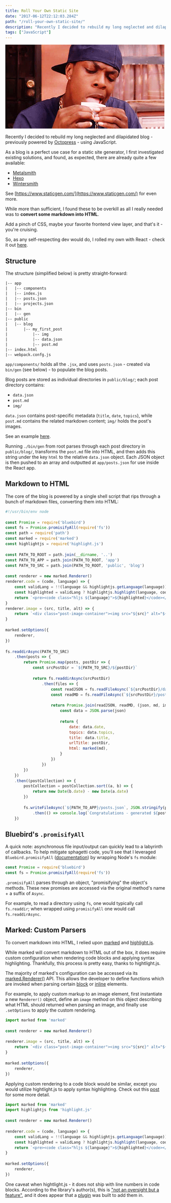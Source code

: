 ```yaml
---
title: Roll Your Own Static Site
date: "2017-06-12T22:12:03.284Z"
path: "/roll-your-own-static-site/"
description: "Recently I decided to rebuild my long neglected and dilapidated blog - previously powered by Octopress - using JavaScript."
tags: ["JavaScript"]
---
```


![rolling on friday](./rolling.gif)

Recently I decided to rebuild my long neglected and dilapidated blog - previously powered by [Octopress](http://octopress.org/) - using JavaScript.

As a blog is a perfect use case for a static site generator, I first investigated existing solutions, and found, as expected, there are already quite a few available:

- [Metalsmith](http://www.metalsmith.io/)
- [Hexo](https://hexo.io/)
- [Wintersmith](http://wintersmith.io/)

See [https://www.staticgen.com/](https://www.staticgen.com/) for even more.

While more than sufficient, I found these to be overkill as all I really needed was to __convert some markdown into HTML__.

Add a pinch of CSS, maybe your favorite frontend view layer, and that's it - you're cruising.

So, as any self-respecting dev would do, I rolled my own with React - check it out [here](https://github.com/cheshireoctopus/cheshireoctopus.github.io).

## Structure

The structure (simplified below) is pretty straight-forward:

```
|-- app
|	|-- components
|	|-- index.js
|	|-- posts.json
|	|-- projects.json
|-- bin
|	|-- gen
|-- public
|	|-- blog
|		|-- my_first_post
|			|-- img
|			|-- data.json
|			|-- post.md
|-- index.html
|-- webpack.confg.js
```

`app/components/` holds all the `.jsx`, and uses `posts.json` - created via `bin/gen` (see below) - to populate the blog posts.

Blog posts are stored as individual directories in `public/blog/`; each post directory contains:

- `data.json`
- `post.md`
- `img/`

`data.json` contains post-specific metadata (`title`, `date`, `topics`), while `post.md` contains the related markdown content; `img/` holds the post's images.

See an example [here](https://github.com/cheshireoctopus/cheshireoctopus.github.io/tree/master/public/blog/twilio_on_rails_sms_basics).

Running `./bin/gen` from root parses through each post directory in `public/blog/`, transforms the `post.md` file into HTML, and then adds this string under the key `html` to the relative `data.json` object. Each JSON object is then pushed to an array and outputted at `app/posts.json` for use inside the React app.

## Markdown to HTML

The core of the blog is powered by a single shell script that rips through a bunch of markdown files, converting them into HTML:

```javascript
#!/usr/bin/env node

const Promise = require('bluebird')
const fs = Promise.promisifyAll(require('fs'))
const path = require('path')
const marked = require('marked')
const highlightjs = require('highlight.js')

const PATH_TO_ROOT = path.join(__dirname, '..')
const PATH_TO_APP = path.join(PATH_TO_ROOT, 'app')
const PATH_TO_SRC = path.join(PATH_TO_ROOT, 'public', 'blog')

const renderer = new marked.Renderer()
renderer.code = (code, language) => {
	const validLang = !!(language && highlightjs.getLanguage(language))
	const highlighted = validLang ? highlightjs.highlight(language, code).value : code
	return `<pre><code class="hljs ${language}">${highlighted}</code></pre>`
}
renderer.image = (src, title, alt) => {
	return `<div class="post-image-container"><img src="${src}" alt="${alt}"/></div>`
}

marked.setOptions({
	renderer,
})

fs.readdirAsync(PATH_TO_SRC)
	.then(posts => {
		return Promise.map(posts, postDir => {
			const srcPostDir = `${PATH_TO_SRC}/${postDir}`

			return fs.readdirAsync(srcPostDir)
				.then(files => {
					const readJSON = fs.readFileAsync(`${srcPostDir}/data.json`, 'utf8')
					const readMD = fs.readFileAsync(`${srcPostDir}/post.md`, 'utf8')

					return Promise.join(readJSON, readMD, (json, md, imgs) => {
						const data = JSON.parse(json)

						return {
							date: data.date,
							topics: data.topics,
							title: data.title,
							urlTitle: postDir,
							html: marked(md),
						}
					})
				})
		})
	})
	.then((postCollection) => {
		postCollection = postCollection.sort((a, b) => {
			return new Date(b.date) - new Date(a.date)
		})

		fs.writeFileAsync(`${PATH_TO_APP}/posts.json`, JSON.stringify(postCollection))
			.then(() => console.log(`Congratulations - generated ${postCollection.length} posts.`))
	})
```

## Bluebird's `.promisifyAll`

A quick note: asynchronous file input/output can quickly lead to a labyrinth of callbacks. To help mitigate sphagetti code, you'll see that I leveraged `Bluebird.promisifyAll` ([documentation](http://bluebirdjs.com/docs/api/promise.promisifyall.html)) by wrapping Node's `fs` module:

```javascript
const Promise = require('bluebird')
const fs = Promise.promisifyAll(require('fs'))
```

`.promisifyAll` parses through an object, "promisifying" the object's methods. These new promises are accessed via the original method's name + a suffix of `Async`.

For example, to read a directory using `fs`, one would typically call `fs.readdir`; when wrapped using `promisifyAll` one would call `fs.readdirAsync`.

## Marked: Custom Parsers

To convert markdown into HTML, I relied upon [marked](https://github.com/chjj/marked) and [highlight.js](https://highlightjs.org/).

While marked will convert markdown to HTML out of the box, it does require custom configuration when rendering code blocks and applying syntax highlighting. Thankfully, this process is pretty easy, thanks to hightlight.js.

The majority of marked's configuration can be accessed via its [marked.Renderer()](https://github.com/chjj/marked#renderer) API. This allows the developer to define functions which are invoked when parsing certain [block](https://github.com/chjj/marked#block-level-renderer-methods) or [inline](https://github.com/chjj/marked#inline-level-renderer-methods) elements.

For example, to apply custom markup to an image element, first instantiate a new `Renderer()` object, define an `image` method on this object describing what HTML should returned when parsing an image, and finally use `.setOptions` to apply the custom rendering.

```javascript
import marked from 'marked'

const renderer = new marked.Renderer()

renderer.image = (src, title, alt) => {
	return `<div class="post-image-container"><img src="${src}" alt="${alt}"/></div>`
}

marked.setOptions({
	renderer,
})
```

Applying custom rendering to a code block would be similar, except you would utilize hightlight.js to apply syntax highlighting. Check out this [post](http://shuheikagawa.com/blog/2015/09/21/using-highlight-js-with-marked/) for some more detail.

```javascript
import marked from 'marked'
import highlightjs from 'highlight.js'

const renderer = new marked.Renderer()

renderer.code = (code, language) => {
	const validLang = !!(language && highlightjs.getLanguage(language))
	const highlighted = validLang ? highlightjs.highlight(language, code).value : code
	return `<pre><code class="hljs ${language}">${highlighted}</code></pre>`
}

marked.setOptions({
	renderer,
})
```

One caveat when hightlight.js - it does not ship with line numbers in code blocks. According to the library's author(s), this is ["not an oversight but a feature"](http://highlightjs.readthedocs.io/en/latest/line-numbers.html), and it does appear that a [plugin](https://github.com/wcoder/highlightjs-line-numbers.js/) was built to add them in.
